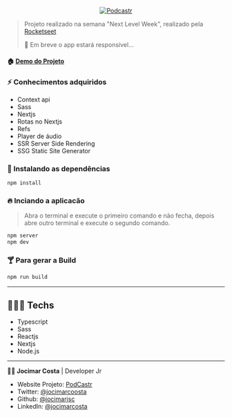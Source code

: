 
<p align="center">
    <a href="https://podcastr-jocimarjsc.vercel.app/" target="_blank">
        <img alt="Podcastr" src="./public/Capa.svg"  />
    </a>
</p>

> Projeto realizado na semana "Next Level Week", realizado pela [Rocketseet](https://github.com/Rocketseat)
>   
> 🚧 Em breve o app estará responsível...

#### 🏠 [Demo do Projeto](https://podcastr-jocimarjsc.vercel.app/)

### ⚡ Conhecimentos adquiridos

* Context api
* Sass
* Nextjs
* Rotas no Nextjs
* Refs
* Player de áudio
* SSR Server Side Rendering
* SSG Static Site Generator

### 🎉 Instalando as dependências

```sh
npm install
```

### 🔥 Inciando a aplicacão
> Abra o terminal e execute o primeiro comando e não fecha, depois abre outro terminal e execute o segundo comando.

```sh
npm server
npm dev
```

### 🍸 Para gerar a Build

```sh
npm run build
```

---

## 👨🏾‍💻 Techs

* Typescript
* Sass
* Reactjs
* Nextjs
* Node.js
---
👨🏽 **Jocimar Costa** | Developer Jr

* Website Projeto: [PodCastr](https://podcastr-jocimarjsc.vercel.app/)
* Twitter: [@jocimarcoosta](https://twitter.com/jocimarcoosta)
* Github: [@jocimarjsc](https://github.com/jocimarjsc)
* LinkedIn: [@jocimarcosta](https://linkedin.com/in/jocimarcosta)
